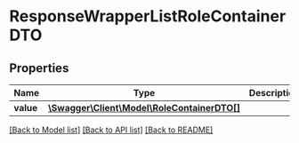 # ResponseWrapperListRoleContainerDTO

## Properties
Name | Type | Description | Notes
------------ | ------------- | ------------- | -------------
**value** | [**\Swagger\Client\Model\RoleContainerDTO[]**](RoleContainerDTO.md) |  | [optional] 

[[Back to Model list]](../README.md#documentation-for-models) [[Back to API list]](../README.md#documentation-for-api-endpoints) [[Back to README]](../README.md)


